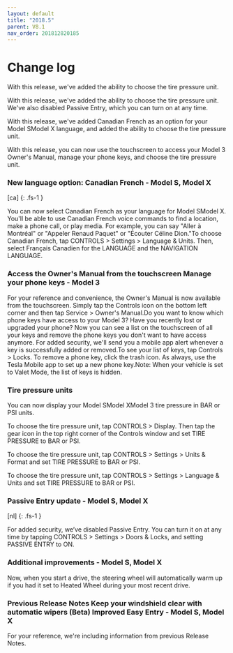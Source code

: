 ```yaml
---
layout: default
title: "2018.5"
parent: V8.1
nav_order: 201812820185
---
```


# Change log

With this release, we've added the ability to choose the tire pressure unit.


With this release, we've added the ability to choose the tire pressure unit. We've also disabled Passive Entry, which you can turn on at any time.


With this release, we've added Canadian French as an option for your Model SModel X language, and added the ability to choose the tire pressure unit.


With this release, you can now use the touchscreen to access your Model 3 Owner's Manual, manage your phone keys, and choose the tire pressure unit.


### New language option: Canadian French  - Model S, Model X
[ca]
{: .fs-1 }

You can now select Canadian French as your language for Model SModel X. You'll be able to use Canadian French voice commands to find a location, make a phone call, or play media. For example, you can say "Aller à Montréal" or "Appeler Renaud Paquet" or "Écouter Céline Dion."To choose Canadian French, tap CONTROLS > Settings > Language & Units. Then, select Français Canadien for the LANGUAGE and the NAVIGATION LANGUAGE.

### Access the Owner's Manual from the touchscreen Manage your phone keys  - Model 3

For your reference and convenience, the Owner's Manual is now available from the touchscreen. Simply tap the Controls icon on the bottom left corner and then tap Service > Owner's Manual.Do you want to know which phone keys have access to your Model 3? Have you recently lost or upgraded your phone? Now you can see a list on the touchscreen of all your keys and remove the phone keys you don't want to have access anymore. For added security, we'll send you a mobile app alert whenever a key is successfully added or removed.To see your list of keys, tap Controls > Locks. To remove a phone key, click the trash icon. As always, use the Tesla Mobile app to set up a new phone key.Note: When your vehicle is set to Valet Mode, the list of keys is hidden.

### Tire pressure units 



You can now display your Model SModel XModel 3 tire pressure in BAR or PSI units.


To choose the tire pressure unit, tap CONTROLS > Display. Then tap the gear icon in the top right corner of the Controls window and set TIRE PRESSURE to BAR or PSI.


To choose the tire pressure unit, tap CONTROLS > Settings > Units & Format and set TIRE PRESSURE to BAR or PSI.


To choose the tire pressure unit, tap CONTROLS > Settings > Language & Units and set TIRE PRESSURE to BAR or PSI.


### Passive Entry update  - Model S, Model X
[nl]
{: .fs-1 }

For added security, we’ve disabled Passive Entry. You can turn it on at any time by tapping CONTROLS > Settings > Doors & Locks, and setting PASSIVE ENTRY to ON.

### Additional improvements  - Model S, Model X

Now, when you start a drive, the steering wheel will automatically warm up if you had it set to Heated Wheel during your most recent drive.

### Previous Release Notes Keep your windshield clear with automatic wipers (Beta) Improved Easy Entry  - Model S, Model X

For your reference, we're including information from previous Release Notes.